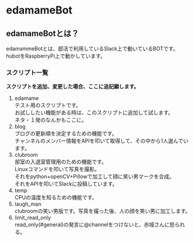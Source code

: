 # edamameBot

## edamameBotとは？

edamammeBotとは、部活で利用しているSlack上で動いているBOTです。  
hubotをRaspberryPi上で動かしています。

### スクリプト一覧

__スクリプトを追加、変更した場合、ここに追記願します。__


1. edamame  
テスト用のスクリプトです。  
お試ししたい機能がある時は、このスクリプトに追加して試します。  
ネタ・１発のなんかもここに。
2. blog  
ブログの更新順を決定するための機能です。  
チャンネルのメンバー情報をAPIを叩いて取得して、その中から1人選んでいます。  
3. clubroom  
部室の入退室管理用のための機能です。  
Linuxコマンドを叩いて写真を撮影。  
それをpython+openCV+Pillowで加工して顔に笑い男マークを合成。  
それをAPIを叩いてSlackに投稿しています。  
4. temp  
CPUの温度を知るための機能です。  
5. laugh_man  
clubroomの笑い男版です。写真を撮った後、人の顔を笑い男に加工します。  
6. limit_read_only  
read_only(#general)の発言に@channelをつけないと、赤城さんに怒られる。  
